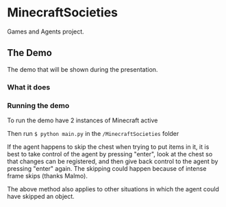 # MinecraftSocieties
Games and Agents project.

## The Demo
The demo that will be shown during the presentation.

### What it does
### Running the demo
To run the demo have 2 instances of Minecraft active

Then run `$ python main.py` in the `/MinecraftSocieties` folder

If the agent happens to skip the chest when trying to put items in it, it is best to take control of
the agent by pressing "enter", look at the chest so that changes can be registered, and then give back control
to the agent by pressing "enter" again. The skipping could happen because of intense frame skips (thanks Malmo).

The above method also applies to other situations in which the agent could have skipped an object.
